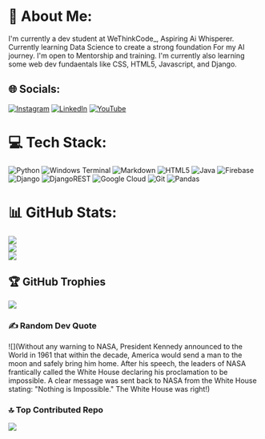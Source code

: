 # 💫 About Me:
I'm currently a dev student at WeThinkCode_, Aspiring Ai Whisperer. Currently learning Data Science to create a strong foundation For my AI journey. I'm open to Mentorship and  training. I'm currently also learning some web dev fundaentals like CSS, HTML5, Javascript, and Django.


## 🌐 Socials:
[![Instagram](https://img.shields.io/badge/Instagram-%23E4405F.svg?logo=Instagram&logoColor=white)](https://instagram.com/https://www.instagram.com/siphakwe) [![LinkedIn](https://img.shields.io/badge/LinkedIn-%230077B5.svg?logo=linkedin&logoColor=white)](https://linkedin.com/in/https://www.linkedin.com/in/simangaliso-innocent-phakwe/) [![YouTube](https://img.shields.io/badge/YouTube-%23FF0000.svg?logo=YouTube&logoColor=white)](https://youtube.com/@https://www.youtube.com/@pythontb) 

# 💻 Tech Stack:
![Python](https://img.shields.io/badge/python-3670A0?style=for-the-badge&logo=python&logoColor=ffdd54) ![Windows Terminal](https://img.shields.io/badge/Windows%20Terminal-%234D4D4D.svg?style=for-the-badge&logo=windows-terminal&logoColor=white) ![Markdown](https://img.shields.io/badge/markdown-%23000000.svg?style=for-the-badge&logo=markdown&logoColor=white) ![HTML5](https://img.shields.io/badge/html5-%23E34F26.svg?style=for-the-badge&logo=html5&logoColor=white) ![Java](https://img.shields.io/badge/java-%23ED8B00.svg?style=for-the-badge&logo=openjdk&logoColor=white) ![Firebase](https://img.shields.io/badge/firebase-%23039BE5.svg?style=for-the-badge&logo=firebase) ![Django](https://img.shields.io/badge/django-%23092E20.svg?style=for-the-badge&logo=django&logoColor=white) ![DjangoREST](https://img.shields.io/badge/DJANGO-REST-ff1709?style=for-the-badge&logo=django&logoColor=white&color=ff1709&labelColor=gray) ![Google Cloud](https://img.shields.io/badge/GoogleCloud-%234285F4.svg?style=for-the-badge&logo=google-cloud&logoColor=white) ![Git](https://img.shields.io/badge/git-%23F05033.svg?style=for-the-badge&logo=git&logoColor=white) ![Pandas](https://img.shields.io/badge/pandas-%23150458.svg?style=for-the-badge&logo=pandas&logoColor=white)
# 📊 GitHub Stats:
![](https://github-readme-stats.vercel.app/api?username=SimangaThinkDev&theme=dark&hide_border=false&include_all_commits=false&count_private=false)<br/>
![](https://github-readme-streak-stats.herokuapp.com/?user=SimangaThinkDev&theme=dark&hide_border=false)<br/>
![](https://github-readme-stats.vercel.app/api/top-langs/?https://quotes-github-readme.vercel.app/api?type=horizontal&theme=radicalusername=SimangaThinkDev&theme=dark&hide_border=false&include_all_commits=false&count_private=false&layout=compact)

## 🏆 GitHub Trophies
![](https://github-profile-trophy.vercel.app/?username=SimangaThinkDev&theme=shadow_red&no-frame=false&no-bg=true&margin-w=4)

### ✍️ Random Dev Quote
![](Without any warning to NASA, President Kennedy announced to the World in 1961 that within the decade, America would send a man to the moon and safely bring him home. After his speech, the leaders of NASA frantically called the White House declaring his proclamation to be impossible. A clear message was sent back to NASA from the White House stating: "Nothing is Impossible." The White House was right!)

### 🔝 Top Contributed Repo
![](https://github-contributor-stats.vercel.app/api?username=SimangaThinkDev&limit=5&theme=dark&combine_all_yearly_contributions=true)

<!-- Proudly created with GPRM ( https://gprm.itsvg.in ) -->
